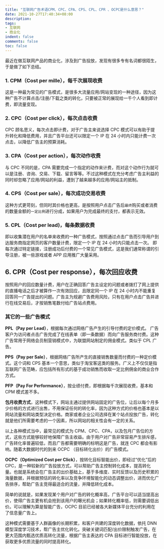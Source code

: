 ```yaml
---
title: "互联网广告术语CPM、CPC、CPA、CPS、CPL、CPR 、OCPC是什么意思？"
date: 2021-10-27T17:40:34+08:00
description:
tags:
- 互联网
- 商业化
indent: false
comments: false
toc: false
---
```


最近在做互联网产品的商业化，涉及到广告投放，发现有很多专有名词都很陌生，于是做了如下总结。

### 1. CPM（Cost per mille），每千次展现收费
这是一种最为常见的广告模式，是很多大流量应用/网站变现的一种途径，因为这种广告不计算点击/注册/下载之类的转化，只要被正常的展现给一千个人看到即计费，即流量变现。

### 2. CPC（Cost per click），每次点击收费
CPC 顾名思义，每次点击即计费，对于广告主来说选择 CPC 模式可以有助于提升转化和降低费用，并且广告平台还可以限定一个 IP 在 24 小时内只能计费一次点击，以降低广告主的预算消耗。

### 3. CPA（Cost per action），每次动作收费
与 CPC 不同的是，CPA 需要完成一个指定的动作来计费，而对这个动作行为就可以是注册、咨询、交易、下载、留言等等。不过这种模式在充分考虑广告主利益的同时却忽略了应用/网站的利益，遭到了越来越多的应用/网站主的抵制。

### 4. CPS（Cost per sale），每次成功交易收费
这种方式更苛刻，但同时其价格也更高，是按照用户点击广告后`最终`购买或者消费的数量金额的`一定比例`进行分成，如果用户为完成最终的支付，都表示无效。

### 5. CPL（Cost per lead)，每条数据收费
即以收集潜在用户的名单来收费的一种广告模式，按照通过点击广告而引导用户到达服务商指定网页的客户数量计费，限定一个 IP 在 24 小时内只能点击一次。 即每次通过特定链接，注册成功后付费的一个常见广告模式，这是我们通常称谓的引导注册，被一些游戏或者 APP 应用推广大量采用。

## 6. CPR（Cost per response），每次回应收费
按照用户的回应数量计费，用户在正确回答广告主设定的问题或者拨打了网上提供的直播电话之后才被算作一次有效回应，且限定同一个 IP 在 24 小时内不能重复回答同一广告提出的问题。广告主为规避广告费用风险，只有在用户点击广告并进行在线交易后，才按销售笔数付给广告站点费用。

### 其它的一些广告模式
**PPL（Pay per Lead）**，根据每次通过网络广告产生的引导付费的定价模式。 广告客户为访问者点击广告完成了在线表单（即一条数据）而向广告服务商付费。这种广告常用于网络会员制营销模式中，为联盟网站制定的佣金模式。类似于 CPL 广告。

**PPS（Pay per Sale）**，根据网络广告所产生的直接销售数量而付费的一种定价模式。这个词和 CPS 基本一个意思，类似于淘宝客这类的服务。广义上不仅仅是指互联网广告范畴，应包括所有形式的基于成功销售而收取一定比例佣金的商业合作方式。

**PFP（Pay For Performance）**，按业绩付费，即根据每千次展现收费，基本和 CPM 模式差不多。

**包月收费方式**，这种模式下，网站主通过提供网站固定的广告位，让后以每个月多少价格的方式进行出售，不用保证任何的转化率，因为这种方式的价格也基本是以网站流量和网站类型决定价格。商家或者企业公司选择在某个站点投放广告，转化就是他们所需要考虑的一个因素，所以网站的相关性会有一定的关系。

以上各种模式当中，最常见的模式为 CPM、CPC、CPA，以及包月广告位的方式，这些方式能够较好地保障广告主收益。由于用户对广告非常容易产生排斥感，广告转化率普遍较低，而且广告都需要明确的标明这是广告，就连 CPC 都会有影响。随着大数据时代的到来 OCPC （目标转化出价）的广告模式。

**OCPC（Optimized Cost per Click）**，按转化目标智能出价，即经过“优化”后的 CPC，是一种较新的广告投放方式，可以帮助广告主控制转化成本，提高转化量。也就是系统会在广告主的出价基础上，基于多维度、实时反馈以及历史积累的海量数据，并根据预估的转化率以及竞争环境智能化的动态调整出价，进而优化广告排序，帮助广告主竞得最适合的流量，并降低转化成本。

简单的说就是，如果发现某个用户对广告的转化概率高，广告平台可以适当提高出价，使得广告主更有机会抢到该用户的曝光机会；如果转化概率低，则需要调低出价。可以理解为算是智能广告，OCPC 目前已经被各大新媒体平台充分的利用在了信息量广告上。

这种模式需要基于人群画像的长期积累，和客户共建的深度转化数据，依托 DNN 模型深度学习技术，帮广告主优化转化。突破关键词匹配/出价限制触发广告，在更大范围内甄选优质高转化流量，根据广告主表达的 CPA 目标进行智能投放，在获取更多优质流量的同时提高转化。